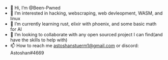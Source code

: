 - 👋 Hi, I’m @Been-Pwned
- 👀 I’m interested in hacking, webscraping, web devleopment, WASM, and linux
- 🌱 I’m currently learning rust, elixir with phoenix, and some basic math for AI
- 💞️ I’m looking to collaborate with any open sourced project I can find(and have the skills to help with)
- 📫 How to reach me astoshanstuerm1@gmail.com or discord: Astoshan#4669

<!---
Been-Pwned/Been-Pwned is a ✨ special ✨ repository because its `README.md` (this file) appears on your GitHub profile.
You can click the Preview link to take a look at your changes.
--->
